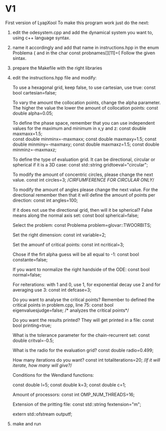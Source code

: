 # V1
First version of LyapXool
To make this program work just do the next:
1) edit the odesystem.cpp and add the dynamical system you want to, using c++ language syntax. 
2) name it accordingly and add that name in instructions.hpp in the enum Problema { and in the char const probnames[][11]={
Follow the given sintax.
3) prepare the Makefile with the right libraries
4) edit the instructions.hpp file and modify:
     
     To use a hexagonal grid, keep false, to use cartesian, use true:
    const bool cartesian=false; 
     
     To vary the amount the collocation points, change the alpha parameter. The higher the value the lower the amount of collocation points:
    const double alpha=0.05;
     
     To define the phase space, remember that you can use independent values for the maximum and minimum in x,y and z:
    const double maxmaxx=1.5;   
    const double minminx=-maxmaxx;
    const double maxmaxy=1.5;
    const double minminy=-maxmaxy;
    const double maxmaxz=1.5;
    const double minminz=-maxmaxz;

     To define the type of evaluation grid. It can be directional, circular or spherical if it is a 3D case:
    const std::string gridtoeval="circular";  

    To modify the amount of concentric circles, please change the next value.
    const int circles=3; /*CIRFUMFERENCE FOR CIRCULAR ONLY*/
    
    To modify the amount of angles please change the next value. For the directional remember then that it will define the amount of points per direction:
    const int angles=100; 

    If it does not use the directional grid, then will it be spherical? False means along the normal axis set:
    const bool spherical=false;

    

    Select the problem:
    const Problema problem=glovar::TWOORBITS;

    Set the right dimension:
    const int variable=2;

    Set the amounf of critical points:
    const int ncritical=3;


   
    Chose if the firt alpha guess will be all equal to -1:
    const bool constante=false; 

    If you want to normalize the right handside of the ODE:
    const bool normal=false;    

    For reiterations: with 1 and 0, use 1, for exponential decay use 2 and for averaging use 3:
    const int defcase=3;      



    Do you want to analyse the critical points? Remember to defined the critical points in problem.cpp, line 75:
    const bool eigenvaluesjudge=false;                        /* analyzes the critical points*/

    Do you want the results printed? They will get printed in a file:
    const bool printing=true;

    What is the tolerance parameter for the chain-recurrent set:
    const double critval=-0.5;

    What is the radio for the evaluation grid?
    const double radio=0.499;



    How many iterations do you want?
    const int totaliterations=20;                             /*If it will iterate, how many will give?*/


   Conditions for the Wendland functions:

    const double l=5;
    const double k=3;
    const double c=1;


    
    Amount of processors:
    const int OMP_NUM_THREADS=16;

    Extension of the pritting file:
    const std::string fextension="m";


    extern std::ofstream outputf;

5) make and run
